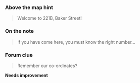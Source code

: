 ### Above the map hint
> Welcome to 221B, Baker Street!

### On the note
> If you have come here, you must know the right number...

### Forum clue
> Remember our co-ordinates?

**Needs improvement**